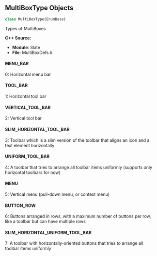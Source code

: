 ## MultiBoxType Objects

```python
class MultiBoxType(EnumBase)
```

Types of MultiBoxes

**C++ Source:**

- **Module**: Slate
- **File**: MultiBoxDefs.h

<a id="unreal.MultiBoxType.MENU_BAR"></a>

#### MENU_BAR

0: Horizontal menu bar

<a id="unreal.MultiBoxType.TOOL_BAR"></a>

#### TOOL_BAR

1: Horizontal tool bar

<a id="unreal.MultiBoxType.VERTICAL_TOOL_BAR"></a>

#### VERTICAL_TOOL_BAR

2: Vertical tool bar

<a id="unreal.MultiBoxType.SLIM_HORIZONTAL_TOOL_BAR"></a>

#### SLIM_HORIZONTAL_TOOL_BAR

3: Toolbar which is a slim version of the toolbar that aligns an icon and a text element horizontally

<a id="unreal.MultiBoxType.UNIFORM_TOOL_BAR"></a>

#### UNIFORM_TOOL_BAR

4: A toolbar that tries to arrange all toolbar items uniformly (supports only horizontal toolbars for now)

<a id="unreal.MultiBoxType.MENU"></a>

#### MENU

5: Vertical menu (pull-down menu, or context menu)

<a id="unreal.MultiBoxType.BUTTON_ROW"></a>

#### BUTTON_ROW

6: Buttons arranged in rows, with a maximum number of buttons per row, like a toolbar but can have multiple rows

<a id="unreal.MultiBoxType.SLIM_HORIZONTAL_UNIFORM_TOOL_BAR"></a>

#### SLIM_HORIZONTAL_UNIFORM_TOOL_BAR

7: A toolbar with horizontally-oriented buttons that tries to arrange all toolbar items uniformly

<a id="unreal.MultiBlockType"></a>